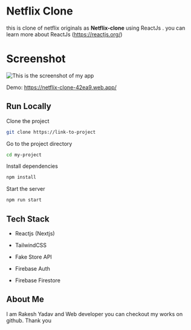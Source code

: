 # Netflix Clone

this is clone of netflix originals as **Netflix-clone** using ReactJs . you can learn more about ReactJs (https://reactjs.org/)

# Screenshot

![This is the screenshot of my app ](https://compassionate-leakey-e9b16b.netlify.app/images/portfolio/netflix-clone.jpeg)

Demo: https://netflix-clone-42ea9.web.app/

## Run Locally

Clone the project

```bash
git clone https://link-to-project

```

Go to the project directory

```bash
cd my-project
```

Install dependencies

```bash
npm install
```

Start the server

```bash
npm run start
```

## Tech Stack

- Reactjs (Nextjs)

- TailwindCSS

- Fake Store API

- Firebase Auth

- Firebase Firestore

## About Me

I am Rakesh Yadav and Web developer you can checkout my works on github.
Thank you
